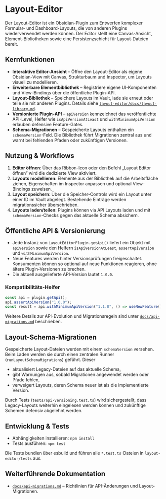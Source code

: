 # Layout-Editor

Der Layout-Editor ist ein Obsidian-Plugin zum Entwerfen komplexer Formular- und Dashboard-Layouts, die von anderen Plugins wiederverwendet werden können. Der Editor stellt eine Canvas-Ansicht, Element-Bibliotheken sowie eine Persistenzschicht für Layout-Dateien bereit.

## Kernfunktionen

- **Interaktive Editor-Ansicht** – Öffne den Layout-Editor als eigene Obsidian-View mit Canvas, Strukturbaum und Inspector, um Layouts visuell zu modellieren.
- **Erweiterbare Elementbibliothek** – Registriere eigene UI-Komponenten und View-Bindings über die öffentliche Plugin-API.
- **Layout-Bibliothek** – Speichere Layouts im Vault, lade sie erneut oder teile sie mit anderen Plugins. Details siehe
  [`layout-editor/docs/layout-library.md`](layout-editor/docs/layout-library.md).
- **Versionierte Plugin-API** – `apiVersion` kennzeichnet das veröffentlichte API-Level, Helfer wie `isApiVersionAtLeast` und `withMinimumApiVersion` erlauben defensive Feature-Gates.
- **Schema-Migrationen** – Gespeicherte Layouts enthalten ein `schemaVersion`-Feld. Die Bibliothek führt Migrationen zentral aus und warnt bei fehlenden Pfaden oder zukünftigen Versionen.

## Nutzung & Workflows

1. **Editor öffnen**: Über das Ribbon-Icon oder den Befehl „Layout Editor öffnen“ wird die dedizierte View aktiviert.
2. **Layouts modellieren**: Elemente aus der Bibliothek auf die Arbeitsfläche ziehen, Eigenschaften im Inspector anpassen und optional View-Bindings zuweisen.
3. **Layout speichern**: Über die Speicher-Controls wird ein Layout unter einer ID im Vault abgelegt. Bestehende Einträge werden migrationssicher überschrieben.
4. **Layouts laden/teilen**: Plugins können via API Layouts laden und mit `schemaVersion`-Checks gegen das aktuelle Schema absichern.

## Öffentliche API & Versionierung

- Jede Instanz von `LayoutEditorPlugin.getApi()` liefert ein Objekt mit `apiVersion` sowie den Helfern `isApiVersionAtLeast`, `assertApiVersion` und `withMinimumApiVersion`.
- Neue Features werden hinter Versionsprüfungen freigeschaltet. Konsumenten können so optional auf neue Funktionen reagieren, ohne ältere Plugin-Versionen zu brechen.
- Die aktuell ausgelieferte API-Version lautet `1.0.0`.

### Kompatibilitäts-Helfer

```ts
const api = plugin.getApi();
api.assertApiVersion("1.0.0");
const result = api.withMinimumApiVersion("1.1.0", () => useNewFeature());
```

Weitere Details zur API-Evolution und Migrationsregeln sind unter [`docs/api-migrations.md`](docs/api-migrations.md) beschrieben.

## Layout-Schema-Migrationen

Gespeicherte Layout-Dateien werden mit einem `schemaVersion` versehen. Beim Laden werden sie durch einen zentralen Runner (`runLayoutSchemaMigrations`) geführt. Dieser

- aktualisiert Legacy-Dateien auf das aktuelle Schema,
- gibt Warnungen aus, sobald Migrationen angewendet werden oder Pfade fehlen,
- verweigert Layouts, deren Schema neuer ist als die implementierte Version.

Durch Tests (`tests/api-versioning.test.ts`) wird sichergestellt, dass Legacy-Layouts weiterhin eingelesen werden können und zukünftige Schemen defensiv abgelehnt werden.

## Entwicklung & Tests

- Abhängigkeiten installieren: `npm install`
- Tests ausführen: `npm test`

Die Tests bundlen über esbuild und führen alle `*.test.ts`-Dateien in `layout-editor/tests` aus.

## Weiterführende Dokumentation

- [`docs/api-migrations.md`](docs/api-migrations.md) – Richtlinien für API-Änderungen und Layout-Migrationen.

